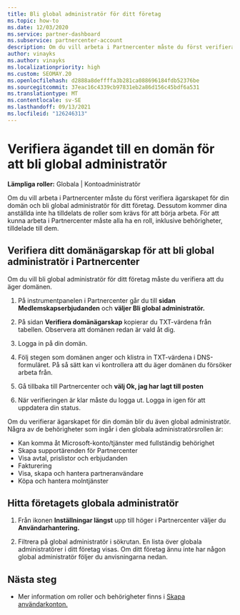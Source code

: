 ```yaml
---
title: Bli global administratör för ditt företag
ms.topic: how-to
ms.date: 12/03/2020
ms.service: partner-dashboard
ms.subservice: partnercenter-account
description: Om du vill arbeta i Partnercenter måste du först verifiera ägarskapet för din domän. Lär dig hur du gör detta och hur du blir en global administratör som kan lägga till användare.
author: vinayks
ms.author: vinayks
ms.localizationpriority: high
ms.custom: SEOMAY.20
ms.openlocfilehash: d2888a8deffffa3b281ca088696184fdb52376be
ms.sourcegitcommit: 37eac16c4339cb97831eb2a86d156c45bdf6a531
ms.translationtype: MT
ms.contentlocale: sv-SE
ms.lasthandoff: 09/13/2021
ms.locfileid: "126246313"
---
```

# <a name="verify-your-domain-ownership-to-become-global-admin"></a>Verifiera ägandet till en domän för att bli global administratör 


**Lämpliga roller:** Globala | Kontoadministratör

Om du vill arbeta i Partnercenter måste du först verifiera ägarskapet för din domän och bli global administratör för ditt företag. Dessutom kommer dina anställda inte ha tilldelats de roller som krävs för att börja arbeta.  För att kunna arbeta i Partnercenter måste alla ha en roll, inklusive behörigheter, tilldelade till dem.  

## <a name="verify-your-domain-ownership-to-become-a-global-admin-in-partner-center"></a>Verifiera ditt domänägarskap för att bli global administratör i Partnercenter

Om du vill bli global administratör för ditt företag måste du verifiera att du äger domänen.

1. På instrumentpanelen i Partnercenter går du till **sidan Medlemskapserbjudanden** och **väljer Bli global administratör.** 

2. På sidan **Verifiera domänägarskap** kopierar du TXT-värdena från tabellen. Observera att domänen redan är vald åt dig.

3. Logga in på din domän. 

4. Följ stegen som domänen anger och klistra in TXT-värdena i DNS-formuläret.  På så sätt kan vi kontrollera att du äger domänen du försöker arbeta från.

5. Gå tillbaka till Partnercenter och **välj Ok, jag har lagt till posten**

6. När verifieringen är klar måste du logga ut. Logga in igen för att uppdatera din status. 

Om du verifierar ägarskapet för din domän blir du även global administratör. Några av de behörigheter som ingår i den globala administratörsrollen är:

- Kan komma åt Microsoft-konto/tjänster med fullständig behörighet 
- Skapa supportärenden för Partnercenter
- Visa avtal, prislistor och erbjudanden
- Fakturering
- Visa, skapa och hantera partneranvändare
- Köpa och hantera molntjänster

## <a name="find-the-companys-global-admin"></a>Hitta företagets globala administratör

1. Från ikonen **Inställningar längst** upp till höger i Partnercenter väljer du **Användarhantering.**

1. Filtrera på global administratör i sökrutan. En lista över globala administratörer i ditt företag visas. Om ditt företag ännu inte har någon global administratör följer du anvisningarna nedan.

## <a name="next-steps"></a>Nästa steg

- Mer information om roller och behörigheter finns i [Skapa användarkonton.](create-user-accounts-and-set-permissions.md) 